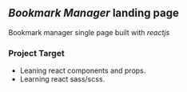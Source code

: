 ## _Bookmark Manager_ landing page

Bookmark manager single page built with _reactjs_

### Project Target

- Leaning react components and props.
- Learning react sass/scss.
